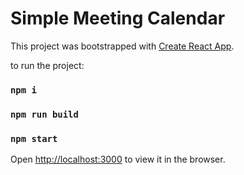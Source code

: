 # Simple Meeting Calendar

This project was bootstrapped with [Create React App](https://github.com/facebook/create-react-app).

to run the project:
### `npm i`
### `npm run build`
### `npm start`

Open [http://localhost:3000](http://localhost:3000) to view it in the browser.
